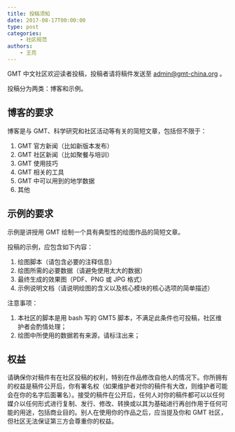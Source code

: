 ```yaml
---
title: 投稿须知
date: 2017-08-17T00:00:00
type: post
categories:
    - 社区规范
authors:
    - 王亮
---
```


GMT 中文社区欢迎读者投稿，投稿者请将稿件发送至 [admin@gmt-china.org](mailto:admin@gmt-china.org) 。

投稿分为两类：博客和示例。

## 博客的要求

博客是与 GMT、科学研究和社区活动等有关的简短文章，包括但不限于：

1. GMT 官方新闻（比如新版本发布）
2. GMT 社区新闻（比如聚餐与培训）
3. GMT 使用技巧
4. GMT 相关的工具
5. GMT 中可以用到的地学数据
6. 其他

## 示例的要求

示例是讲授用 GMT 绘制一个具有典型性的绘图作品的简短文章。

投稿的示例，应包含如下内容：

1. 绘图脚本（请包含必要的注释信息）
2. 绘图所需的必要数据（请避免使用太大的数据）
3. 最终生成的效果图（PDF、PNG 或 JPG 格式）
4. 示例说明文档（请说明绘图的含义以及核心模块的核心选项的简单描述）

注意事项：

1. 本社区的脚本是用 bash 写的 GMT5 脚本，不满足此条件也可投稿，社区维护者会酌情处理；
2. 绘图中所使用的数据若有来源，请标注出来；

## 权益

请确保你对稿件有在社区投稿的权利，特别在作品修改自他人的情况下。你所拥有的权益是稿件公开后，你有署名权（如果维护者对你的稿件有大改，则维护者可能会在你的名字后面署名）。接受的稿件在公开后，任何人对你的稿件都可以以任何媒介以任何形式进行复制、发行、修改、转换或以其为基础进行再创作用于任何可能的用途，包括商业目的。别人在使用你的作品之后，应当提及你和 GMT 社区，但社区无法保证第三方会尊重你的权益。
